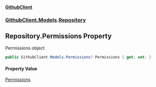 #### [GithubClient](index 'index')
### [GithubClient.Models](GithubClient.Models 'GithubClient.Models').[Repository](GithubClient.Models.Repository 'GithubClient.Models.Repository')

## Repository.Permissions Property

Permissions object

```csharp
public GithubClient.Models.Permissions? Permissions { get; set; }
```

#### Property Value
[Permissions](GithubClient.Models.Permissions 'GithubClient.Models.Permissions')